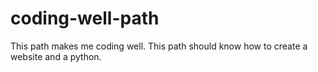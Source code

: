 # coding-well-path
This path makes me coding well. This path should know how to create a website and a python. 
